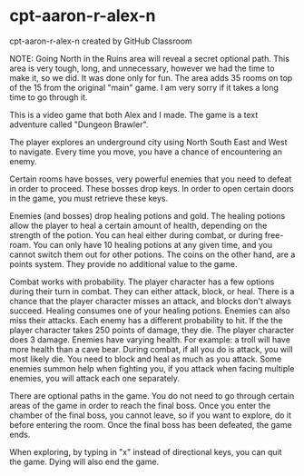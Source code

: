 # cpt-aaron-r-alex-n
cpt-aaron-r-alex-n created by GitHub Classroom

NOTE: Going North in the Ruins area will reveal a secret optional path.
This area is very tough, long, and unnecessary, however we had the time to make it, so we did.
It was done only for fun.
The area adds 35 rooms on top of the 15 from the original "main" game.
I am very sorry if it takes a long time to go through it.


This is a video game that both Alex and I made. 
The game is a text adventure called "Dungeon Brawler".


The player explores an underground city using North South East and West to navigate.
Every time you move, you have a chance of encountering an enemy.


Certain rooms have bosses, very powerful enemies that you need to defeat in order to proceed.
These bosses drop keys.
In order to open certain doors in the game, you must retrieve these keys.


Enemies (and bosses) drop healing potions and gold. 
The healing potions allow the player to heal a certain amount of health, depending on the strength of the potion.
You can heal either during combat, or during free-roam.
You can only have 10 healing potions at any given time, and you cannot switch them out for other potions.
The coins on the other hand, are a points system. They provide no additional value to the game.


Combat works with probability.
The player character has a few options during their turn in combat.
They can either attack, block, or heal.
There is a chance that the player character misses an attack, and blocks don't always succeed.
Healing consumes one of your healing potions.
Enemies can also miss their attacks. Each enemy has a different probability to hit.
If the the player character takes 250 points of damage, they die.
The player character does 3 damage.
Enemies have varying health. For example: a troll will have more health than a cave bear.
During combat, if all you do is attack, you will most likely die. You need to block and heal as much as you attack.
Some enemies summon help when fighting you, if you attack when facing multiple enemies, you will attack each one separately.


There are optional paths in the game.
You do not need to go through certain areas of the game in order to reach the final boss.
Once you enter the chamber of the final boss, you cannot leave, so if you want to explore, do it before entering the room.
Once the final boss has been defeated, the game ends.


When exploring, by typing in "x" instead of directional keys, you can quit the game.
Dying will also end the game.
